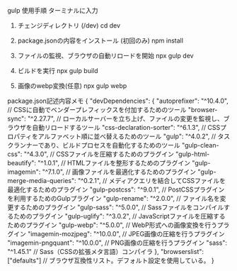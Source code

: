 gulp 使用手順
ターミナルに入力

1. チェンジディレクトリ (/dev)
cd dev

2. package.jsonの内容をインストール (初回のみ)
npm install

3. ファイルの監視、ブラウザの自動リロードを開始
npx gulp dev

4. ビルドを実行
npx gulp build

5. 画像のwebp変換(任意)
npx gulp webp

package.json記述内容メモ
{
  "devDependencies": {
    "autoprefixer": "^10.4.0", // CSSに自動でベンダープレフィックスを付加するためのツール
    "browser-sync": "^2.27.7", // ローカルサーバーを立ち上げ、ファイルの変更を監視し、ブラウザを自動リロードするツール
    "css-declaration-sorter": "^6.1.3", // CSSプロパティをアルファベット順に並べ替えるためのツール
    "gulp": "^4.0.2", // タスクランナーであり、ビルドプロセスを自動化するためのツール
    "gulp-clean-css": "^4.3.0", // CSSファイルを圧縮するためのプラグイン
    "gulp-html-beautify": "^1.0.1", // HTMLファイルを整形するためのプラグイン
    "gulp-imagemin": "^7.1.0", // 画像ファイルを最適化するためのプラグイン
    "gulp-merge-media-queries": "^0.2.1", // メディアクエリを結合してCSSファイルを最適化するためのプラグイン
    "gulp-postcss": "^9.0.1", // PostCSSプラグインを利用するためのGulpプラグイン
    "gulp-rename": "^2.0.0", // ファイル名を変更するためのプラグイン
    "gulp-sass": "^5.0.0", // Sassファイルをコンパイルするためのプラグイン
    "gulp-uglify": "^3.0.2", // JavaScriptファイルを圧縮するためのプラグイン
    "gulp-webp": "^5.0.0", // WebP形式への画像変換を行うプラグイン
    "imagemin-mozjpeg": "^10.0.0", // JPEG画像の圧縮を行うプラグイン
    "imagemin-pngquant": "^10.0.0", // PNG画像の圧縮を行うプラグイン
    "sass": "^1.45.1" // Sass（CSSの拡張メタ言語）コンパイラ
  },
  "browserslist": ["defaults"] // ブラウザ互換性リスト。デフォルト設定を使用している。
}